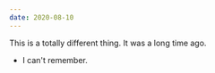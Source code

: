 ```yaml
---
date: 2020-08-10
---
```


This is a totally different thing. It was a long time ago.

-   I can't remember.
